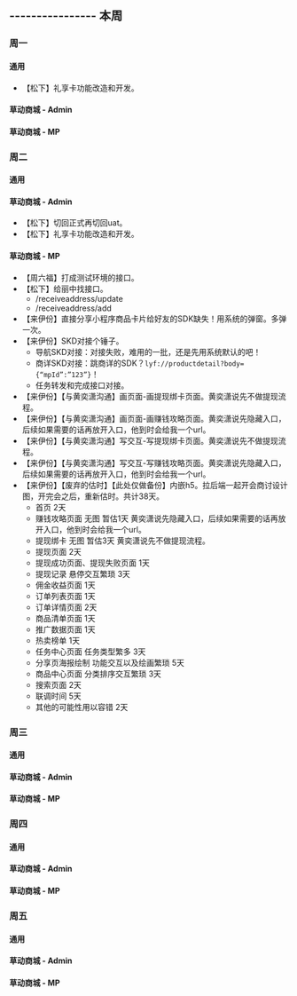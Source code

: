 ## ---------------- 本周

### 周一
#### 通用
* 【松下】礼享卡功能改造和开发。
#### 草动商城 - Admin
#### 草动商城 - MP

### 周二
#### 通用
#### 草动商城 - Admin
* 【松下】切回正式再切回uat。
* 【松下】礼享卡功能改造和开发。
#### 草动商城 - MP
* 【周六福】打成测试环境的接口。
* 【松下】给丽中找接口。
  - /receiveaddress/update
  - /receiveaddress/add
* 【来伊份】直接分享小程序商品卡片给好友的SDK缺失！用系统的弹窗。多弹一次。
* 【来伊份】SKD对接个锤子。
  - 导航SKD对接：对接失败，难用的一批，还是先用系统默认的吧！
  - 商详SKD对接：跳商详的SDK？`lyf://productdetail?body={“mpId”:”123”}`！
  - 任务转发和完成接口对接。
* 【来伊份】【与黄奕潇沟通】画页面-画提现绑卡页面。黄奕潇说先不做提现流程。
* 【来伊份】【与黄奕潇沟通】画页面-画赚钱攻略页面。黄奕潇说先隐藏入口，后续如果需要的话再放开入口，他到时会给我一个url。
* 【来伊份】【与黄奕潇沟通】写交互-写提现绑卡页面。黄奕潇说先不做提现流程。
* 【来伊份】【与黄奕潇沟通】写交互-写赚钱攻略页面。黄奕潇说先隐藏入口，后续如果需要的话再放开入口，他到时会给我一个url。
* 【来伊份】【废弃的估时】【此处仅做备份】内嵌h5。拉后端一起开会商讨设计图，开完会之后，重新估时。共计38天。
  - 首页 2天
  - 赚钱攻略页面 无图 暂估1天 黄奕潇说先隐藏入口，后续如果需要的话再放开入口，他到时会给我一个url。
  - 提现绑卡 无图 暂估3天 黄奕潇说先不做提现流程。
  - 提现页面 2天
  - 提现成功页面、提现失败页面 1天
  - 提现记录 悬停交互繁琐 3天
  - 佣金收益页面 1天
  - 订单列表页面 1天
  - 订单详情页面 2天
  - 商品清单页面 1天
  - 推广数据页面 1天
  - 热卖榜单 1天
  - 任务中心页面 任务类型繁多 3天
  - 分享页海报绘制 功能交互以及绘画繁琐 5天
  - 商品中心页面 分类排序交互繁琐 3天
  - 搜索页面 2天
  - 联调时间 5天
  - 其他的可能性用以容错 2天

### 周三
#### 通用
#### 草动商城 - Admin
#### 草动商城 - MP

### 周四
#### 通用
#### 草动商城 - Admin
#### 草动商城 - MP

### 周五
#### 通用
#### 草动商城 - Admin
#### 草动商城 - MP
